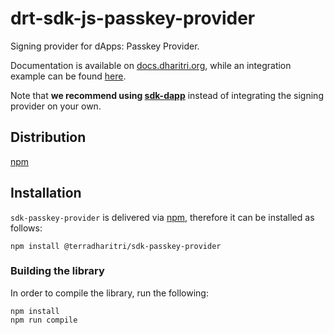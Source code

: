 # drt-sdk-js-passkey-provider

Signing provider for dApps: Passkey Provider. 

Documentation is available on [docs.dharitri.org](https://docs.dharitri.org/sdk-and-tools/sdk-js/sdk-js-signing-providers), while an integration example can be found [here](https://github.com/TerraDharitri/drt-js-sdk-examples/tree/main/signing-providers).

Note that **we recommend using [sdk-dapp](https://github.com/TerraDharitri/drt-sdk-dapp)** instead of integrating the signing provider on your own.

## Distribution

[npm](https://www.npmjs.com/package/@TerraDharitri/drt-sdk-js-passkey-provider)

## Installation

`sdk-passkey-provider` is delivered via [npm](https://www.npmjs.com/package/@terradharitri/sdk-passkey-provider), therefore it can be installed as follows:

```
npm install @terradharitri/sdk-passkey-provider
```

### Building the library

In order to compile the library, run the following:

```
npm install
npm run compile
```
